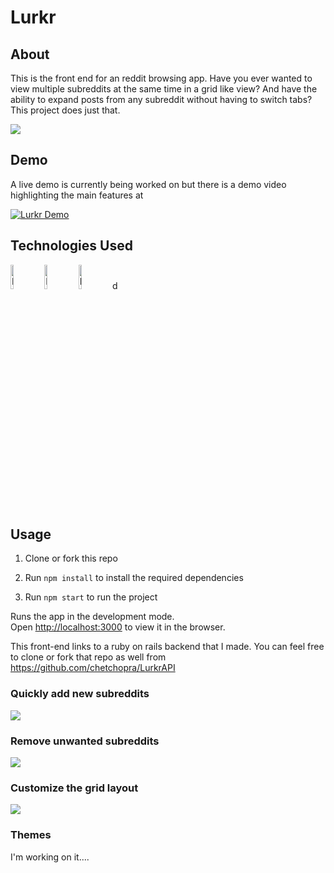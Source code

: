 # Lurkr

## About
This is the front end for an reddit browsing app. Have you ever wanted to view multiple subreddits at the same time in a grid like view? And have the ability to expand posts from any subreddit without having to switch tabs? This project does just that. 

<img src="https://media.giphy.com/media/W5Cyzp04jWojGq6iYj/giphy.gif"/>

## Demo
A live demo is currently being worked on but there is a demo video highlighting the main features at 
 
[![Lurkr Demo](https://img.youtube.com/vi/u4X-69pAn6M/0.jpg)](https://www.youtube.com/watch?v=u4X-69pAn6M)


## Technologies Used

<div style="display: inline">
<img title="React" src="https://icons-for-free.com/iconfiles/png/512/design+development+facebook+framework+mobile+react+icon-1320165723839064798.png" height="10%" width="10%"/>

<img title="Material UI" src="https://material-ui.com/static/brand.png" height="10%" width="10%"/>

<img title="Reddit API" src="https://external-preview.redd.it/QJRqGgkUjhGSdu3vfpckrvg1UKzZOqX2BbglcLhjS70.png?auto=webp&s=c681ae9c9b5021d81b6c4e3a2830f09eff2368b5" height="10%" width="10%"/>
</div>
d


## Usage

1. Clone or fork this repo

2. Run `npm install` to install the required dependencies

3. Run `npm start` to run the project

Runs the app in the development mode.<br>
Open [http://localhost:3000](http://localhost:3000) to view it in the browser.

This front-end links to a ruby on rails backend that I made. You can feel free to clone or fork that repo as well from 
https://github.com/chetchopra/LurkrAPI

### Quickly add new subreddits

<img src="https://media.giphy.com/media/RLz3BLmegc2QN8ZeLq/giphy.gif"/>

### Remove unwanted subreddits

<img src="https://media.giphy.com/media/SAUP3cTrgYEWnLlEWU/giphy.gif"/>

### Customize the grid layout

<img src="https://media.giphy.com/media/h26jTKqfikFOtSYs8z/giphy.gif"/>

### Themes
I'm working on it....










